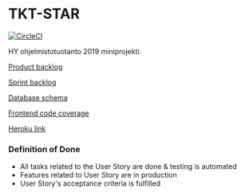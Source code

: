 # TKT-STAR

[![CircleCI](https://circleci.com/gh/Anssikka/TKT-STAR.svg?style=svg)](https://circleci.com/gh/Anssikka/TKT-STAR)

HY ohjelmistotuotanto 2019 miniprojekti.

[Product backlog](https://docs.google.com/spreadsheets/d/1jX4ZMKf7CAhZ0EWJQkujLJgvnexIokoBQU5hum_2hvA/edit?usp=sharing)

[Sprint backlog](https://github.com/Anssikka/TKT-STAR/projects/1)

[Database schema](https://drive.google.com/file/d/1i-tjaABCwqjmrZZLzulkx27-UuIq5R0D/view?usp=sharing)

[Frontend code coverage](https://app.circleci.com/jobs/github/Anssikka/TKT-STAR/253/parallel-runs/0/steps/0-107)


[Heroku link](https://tkt-star.herokuapp.com/recommendations/books)

### Definition of Done

* All tasks related to the User Story are done & testing is automated
* Features related to User Story are in production
* User Story's acceptance criteria is fulfilled


